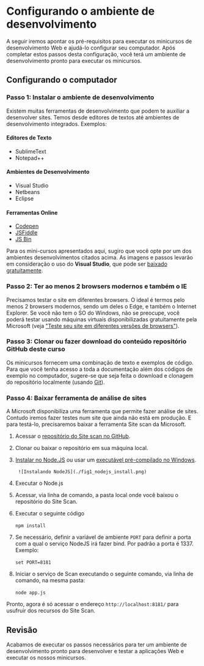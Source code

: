Configurando o ambiente de desenvolvimento
========================================
A seguir iremos apontar os pré-requisitos para executar os minicursos de desenvolvimento Web e ajudá-lo configurar seu computador. Após completar estos passos desta configuração, você terá um ambiente de desenvolvimento pronto para executar os minicursos.

Configurando o computador
-----------------------

### Passo 1: Instalar o ambiente de desenvolvimento
Existem muitas ferramentas de desenvolvimento que podem te auxiliar a desenvolver sites. Temos desde editores de textos até ambientes de desenvolvimento integrados. Exemplos:

#### Editores de Texto ####

- SublimeText
- Notepad++

#### Ambientes de Desenvolvimento ####
- Visual Studio
- Netbeans
- Eclipse
   
#### Ferramentas Online ####
- [Codepen](http://codepen.io/)
- [JSFiddle](https://jsfiddle.net/)
- [JS Bin](http://jsbin.com/)

Para os mini-cursos apresentados aqui, sugiro que você opte por um dos ambientes desenvolvimentos citados acima. As imagens e passos levarão em consideração o uso do **Visual Studio**, que pode ser [baixado gratuitamente](http://www.visualstudio.com/en-us/downloads/download-visual-studio-vs).   

### Passo 2: Ter ao menos 2 browsers modernos e também o IE 

Precisamos testar o site em diferentes browsers. O ideal é termos pelo menos 2 browsers modernos, sendo um deles o Edge, e também o Internet Explorer. Se você não tem o SO do Windows, não se preocupe, você poderá testar usando máquinas virtuais disponibilizadas gratuitamente pela Microsoft (veja ["Teste seu site em diferentes versões de browsers"](http://talkitbr.com/2015/09/01/teste-seu-site-em-diferentes-versoes-de-browsers/)).   
 
### Passo 3: Clonar ou fazer download do conteúdo repositório GitHub deste curso

Os minicursos fornecem uma combinação de texto e exemplos de código. Para que você tenha acesso a toda a documentação além dos códigos de exemplo no computador, sugere-se que seja feita o download e clonagem do repositório localmente (usando [Git](http://git-scm.com/)).

### Passo 4: Baixar ferramenta de análise de sites

A Microsoft disponibiliza uma ferramenta que permite fazer análise de sites.
Contudo iremos fazer testes num site que ainda não está em produção. E para testá-lo, precisaremos baixar a ferramenta Site scan da Microsoft.

1. Acessar o [repositório do Site scan no GitHub](https://github.com/MicrosoftEdge/static-code-scan).
2. Clonar ou baixar o repositório em sua máquina local.
3. [Instalar no Node.JS](https://github.com/joyent/node/wiki/Installation) ou usar um [executável pré-compilado no Windows](https://github.com/joyent/node/wiki/Installation#installing-on-windows).

		![Instalando NodeJS](./fig1_nodejs_install.png)

4. Executar o Node.js
5. Acessar, via linha de comando, a pasta local onde você baixou o repositório do Site Scan.
6. Executar o seguinte código

	`npm install`

7. Se necessário, definir a variável de ambiente `PORT` para definir a porta com a qual o serviço NodeJS irá fazer bind. Por padrão a porta é 1337. Exemplo:

	`set PORT=8181`
 
8. Iniciar o serviço de Scan executando o seguinte comando, via linha de comando, na mesma pasta:

	`node app.js`

Pronto, agora é só acessar o endereço `http://localhost:8181/` para usufruir dos recursos do Site Scan. 

Revisão
-------

Acabamos de executar os passos necessários para ter um ambiente de desenvolvimento pronto para desenvolver e testar a aplicações Web e executar os nossos minicursos.
